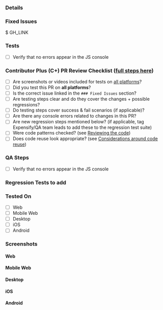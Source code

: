 <!-- If necessary, assign reviewers that know the area or changes well. Feel free to tag any additional reviewers you see fit. -->

### Details
<!-- Explanation of the change or anything fishy that is going on -->

### Fixed Issues
<!---
Please replace GH_LINK with the link to the GitHub issue this Pull Request is fixing.
Do NOT add the special GH keywords like `fixed` etc, we have our own process of managing the flow.
It MUST be an entire link to the issue; otherwise, the linking will not work as expected.

Make sure this section looks similar to this (you can link multiple issues using the same formatting, just add a new line):

$ https://github.com/Expensify/App/issues/<number-of-the-issue>

Do NOT only link the issue number like this: $ #<number-of-the-issue>
--->
$ GH_LINK

### Tests
<!---
Add a numbered list of manual tests you performed that validates your changes work on all platforms, and that there are no regressions present.
Add any additional test steps if test steps are unique to a particular platform.
Manual test steps should be written so that your reviewer can repeat and verify one or more expected outcomes in the development environment.

For example:
1. Click on the text input to bring it into focus
2. Upload an image via copy paste
3. Verify a modal appears displaying a preview of that image
--->

- [ ] Verify that no errors appear in the JS console

### Contributor Plus (C+) PR Review Checklist ([full steps here](../PR_REVIEW_CHECKLIST.md))
<!--
This is a checklist for C+ reviewers. If the PR is internal, these do not need to be checked off, but are still a nice reminder for what to look for when reviewing PRs.
-->
- [ ] Are screenshots or videos included for tests on [all platforms](https://github.com/Expensify/App/blob/main/CONTRIBUTING.md#make-sure-you-can-test-on-all-platforms)?
- [ ] Did you test this PR on **all platforms**?
- [ ] Is the correct issue linked in the `### Fixed Issues` section?
- [ ] Are testing steps clear and do they cover the changes + possible regressions?
- [ ] Do testing steps cover success & fail scenarios (if applicable)?
- [ ] Are there any console errors related to changes in this PR?
- [ ] Are new regression steps mentioned below? (if applicable, tag Expensify/QA team leads to add these to the regression test suite)
- [ ] Were code patterns checked? (see [Reviewing the code](../PR_REVIEW_CHECKLIST.md#reviewing-the-code))
- [ ] Does code reuse look appropriate? (see [Considerations around code reuse](../PR_REVIEW_CHECKLIST.md#considerations-around-code-reuse))

### QA Steps
<!---
Add a numbered list of manual tests that can be performed by our QA engineers on the staging environment to validate that your changes work on all platforms, and that there are no regressions present.
Add any additional QA steps if test steps are unique to a particular platform.
Manual test steps should be written so that the QA engineer can repeat and verify one or more expected outcomes in the staging environment.

For example:
1. Click on the text input to bring it into focus
2. Upload an image via copy paste
3. Verify a modal appears displaying a preview of that image
--->

- [ ] Verify that no errors appear in the JS console


### Regression Tests to add

### Tested On

- [ ] Web
- [ ] Mobile Web
- [ ] Desktop
- [ ] iOS
- [ ] Android

### Screenshots
<!-- Add screenshots for all platforms tested. Pull requests won't be merged unless the screenshots show the app was tested on all platforms.-->

#### Web
<!-- Insert screenshots of your changes on the web platform-->

#### Mobile Web
<!-- Insert screenshots of your changes on the web platform (from a mobile browser)-->

#### Desktop
<!-- Insert screenshots of your changes on the desktop platform-->

#### iOS
<!-- Insert screenshots of your changes on the iOS platform-->

#### Android
<!-- Insert screenshots of your changes on the Android platform-->
